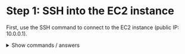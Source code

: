 # Step 1: SSH into the EC2 instance

First, use the SSH command to connect to the EC2 instance (public IP: 10.0.0.1).

<details>
<summary>Show commands / answers</summary>
<p>

```bash
ssh ubuntu@10.0.0.1
```

</p>
</details>
